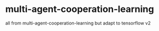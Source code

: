 # multi-agent-cooperation-learning
all from multi-agent-cooperation-learning
but adapt to tensorflow v2
